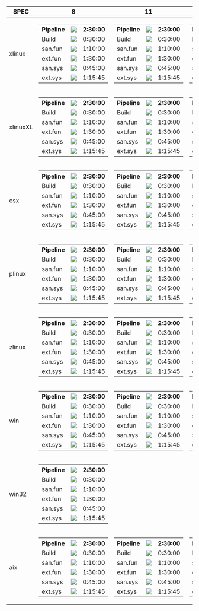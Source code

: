 | SPEC     | 8                                                                                                                                                                                                                                                                                                                                                                                                                                                                                                                                                                                                                                                                                                                                                                                                                                                                                                                                                                                                                                                                                                                                                                                                                                                                                                                                                                                                                                                                                                                                                                                                                                                                                                                                                                                                                                                                                                                                                                                                                                                                                                                                                                                                                                                                                                                                                                                                                                                                                                                                                                                                                                                                                                                                                     | 11 | 12 |
|----------|-------------------------------------------------------------------------------------------------------------------------------------------------------------------------------------------------------------------------------------------------------------------------------------------------------------------------------------------------------------------------------------------------------------------------------------------------------------------------------------------------------------------------------------------------------------------------------------------------------------------------------------------------------------------------------------------------------------------------------------------------------------------------------------------------------------------------------------------------------------------------------------------------------------------------------------------------------------------------------------------------------------------------------------------------------------------------------------------------------------------------------------------------------------------------------------------------------------------------------------------------------------------------------------------------------------------------------------------------------------------------------------------------------------------------------------------------------------------------------------------------------------------------------------------------------------------------------------------------------------------------------------------------------------------------------------------------------------------------------------------------------------------------------------------------------------------------------------------------------------------------------------------------------------------------------------------------------------------------------------------------------------------------------------------------------------------------------------------------------------------------------------------------------------------------------------------------------------------------------------------------------------------------------------------------------------------------------------------------------------------------------------------------------------------------------------------------------------------------------------------------------------------------------------------------------------------------------------------------------------------------------------------------------------------------------------------------------------------------------------------------------|----|----|
| xlinux   | <table class="tg">   <tr>     <th class="tg-xldj">Pipeline</th>     <th class="tg-0pky"><a href='https://ci.eclipse.org/openj9/job/vs_Pipeline-Build-Test-JDK11-linux_390-64_cmprssptrs/13/'><img src='https://ci.eclipse.org/openj9/buildStatus/icon?job=vs_Pipeline-Build-Test-JDK11-linux_390-64_cmprssptrs&build=13'></a></th>     <th class="tg-0pky">2:30:00</th>   </tr>   <tr>     <td class="tg-0pky">Build</td>     <td class="tg-0pky"><a href='https://ci.eclipse.org/openj9/job/vs_Pipeline-Build-Test-JDK11-linux_390-64_cmprssptrs/13/'><img src='https://ci.eclipse.org/openj9/buildStatus/icon?job=vs_Pipeline-Build-Test-JDK11-linux_390-64_cmprssptrs&build=13'></a></td>     <td class="tg-0pky">0:30:00</td>   </tr>   <tr>     <td class="tg-xldj">san.fun</td>     <td class="tg-0pky"><a href='https://ci.eclipse.org/openj9/job/vs_Pipeline-Build-Test-JDK11-linux_390-64_cmprssptrs/13/'><img src='https://ci.eclipse.org/openj9/buildStatus/icon?job=vs_Pipeline-Build-Test-JDK11-linux_390-64_cmprssptrs&build=13'></a></td>     <td class="tg-0pky">1:10:00</td>   </tr>   <tr>     <td class="tg-xldj">ext.fun</td>     <td class="tg-0pky"><a href='https://ci.eclipse.org/openj9/job/vs_Pipeline-Build-Test-JDK11-linux_390-64_cmprssptrs/13/'><img src='https://ci.eclipse.org/openj9/buildStatus/icon?job=vs_Pipeline-Build-Test-JDK11-linux_390-64_cmprssptrs&build=13'></a></td>     <td class="tg-0pky">1:30:00</td>   </tr>   <tr>     <td class="tg-0pky">san.sys</td>     <td class="tg-0pky"><a href='https://ci.eclipse.org/openj9/job/vs_Pipeline-Build-Test-JDK11-linux_390-64_cmprssptrs/13/'><img src='https://ci.eclipse.org/openj9/buildStatus/icon?job=vs_Pipeline-Build-Test-JDK11-linux_390-64_cmprssptrs&build=13'></a></td>     <td class="tg-0pky">0:45:00</td>   </tr>   <tr>     <td class="tg-0pky">ext.sys</td>     <td class="tg-0pky"><a href='https://ci.eclipse.org/openj9/job/vs_Pipeline-Build-Test-JDK11-linux_390-64_cmprssptrs/13/'><img src='https://ci.eclipse.org/openj9/buildStatus/icon?job=vs_Pipeline-Build-Test-JDK11-linux_390-64_cmprssptrs&build=13'></a></td>     <td class="tg-0pky">1:15:45</td>   </tr> </table> | <table class="tg">   <tr>     <th class="tg-xldj">Pipeline</th>     <th class="tg-0pky"><a href='https://ci.eclipse.org/openj9/job/vs_Pipeline-Build-Test-JDK11-linux_390-64_cmprssptrs/13/'><img src='https://ci.eclipse.org/openj9/buildStatus/icon?job=vs_Pipeline-Build-Test-JDK11-linux_390-64_cmprssptrs&build=13'></a></th>     <th class="tg-0pky">2:30:00</th>   </tr>   <tr>     <td class="tg-0pky">Build</td>     <td class="tg-0pky"><a href='https://ci.eclipse.org/openj9/job/vs_Pipeline-Build-Test-JDK11-linux_390-64_cmprssptrs/13/'><img src='https://ci.eclipse.org/openj9/buildStatus/icon?job=vs_Pipeline-Build-Test-JDK11-linux_390-64_cmprssptrs&build=13'></a></td>     <td class="tg-0pky">0:30:00</td>   </tr>   <tr>     <td class="tg-xldj">san.fun</td>     <td class="tg-0pky"><a href='https://ci.eclipse.org/openj9/job/vs_Pipeline-Build-Test-JDK11-linux_390-64_cmprssptrs/13/'><img src='https://ci.eclipse.org/openj9/buildStatus/icon?job=vs_Pipeline-Build-Test-JDK11-linux_390-64_cmprssptrs&build=13'></a></td>     <td class="tg-0pky">1:10:00</td>   </tr>   <tr>     <td class="tg-xldj">ext.fun</td>     <td class="tg-0pky"><a href='https://ci.eclipse.org/openj9/job/vs_Pipeline-Build-Test-JDK11-linux_390-64_cmprssptrs/13/'><img src='https://ci.eclipse.org/openj9/buildStatus/icon?job=vs_Pipeline-Build-Test-JDK11-linux_390-64_cmprssptrs&build=13'></a></td>     <td class="tg-0pky">1:30:00</td>   </tr>   <tr>     <td class="tg-0pky">san.sys</td>     <td class="tg-0pky"><a href='https://ci.eclipse.org/openj9/job/vs_Pipeline-Build-Test-JDK11-linux_390-64_cmprssptrs/13/'><img src='https://ci.eclipse.org/openj9/buildStatus/icon?job=vs_Pipeline-Build-Test-JDK11-linux_390-64_cmprssptrs&build=13'></a></td>     <td class="tg-0pky">0:45:00</td>   </tr>   <tr>     <td class="tg-0pky">ext.sys</td>     <td class="tg-0pky"><a href='https://ci.eclipse.org/openj9/job/vs_Pipeline-Build-Test-JDK11-linux_390-64_cmprssptrs/13/'><img src='https://ci.eclipse.org/openj9/buildStatus/icon?job=vs_Pipeline-Build-Test-JDK11-linux_390-64_cmprssptrs&build=13'></a></td>     <td class="tg-0pky">1:15:45</td>   </tr> </table> | <table class="tg">   <tr>     <th class="tg-xldj">Pipeline</th>     <th class="tg-0pky"><a href='https://ci.eclipse.org/openj9/job/vs_Pipeline-Build-Test-JDK11-linux_390-64_cmprssptrs/13/'><img src='https://ci.eclipse.org/openj9/buildStatus/icon?job=vs_Pipeline-Build-Test-JDK11-linux_390-64_cmprssptrs&build=13'></a></th>     <th class="tg-0pky">2:30:00</th>   </tr>   <tr>     <td class="tg-0pky">Build</td>     <td class="tg-0pky"><a href='https://ci.eclipse.org/openj9/job/vs_Pipeline-Build-Test-JDK11-linux_390-64_cmprssptrs/13/'><img src='https://ci.eclipse.org/openj9/buildStatus/icon?job=vs_Pipeline-Build-Test-JDK11-linux_390-64_cmprssptrs&build=13'></a></td>     <td class="tg-0pky">0:30:00</td>   </tr>   <tr>     <td class="tg-xldj">san.fun</td>     <td class="tg-0pky"><a href='https://ci.eclipse.org/openj9/job/vs_Pipeline-Build-Test-JDK11-linux_390-64_cmprssptrs/13/'><img src='https://ci.eclipse.org/openj9/buildStatus/icon?job=vs_Pipeline-Build-Test-JDK11-linux_390-64_cmprssptrs&build=13'></a></td>     <td class="tg-0pky">1:10:00</td>   </tr>   <tr>     <td class="tg-xldj">ext.fun</td>     <td class="tg-0pky"><a href='https://ci.eclipse.org/openj9/job/vs_Pipeline-Build-Test-JDK11-linux_390-64_cmprssptrs/13/'><img src='https://ci.eclipse.org/openj9/buildStatus/icon?job=vs_Pipeline-Build-Test-JDK11-linux_390-64_cmprssptrs&build=13'></a></td>     <td class="tg-0pky">1:30:00</td>   </tr>   <tr>     <td class="tg-0pky">san.sys</td>     <td class="tg-0pky"><a href='https://ci.eclipse.org/openj9/job/vs_Pipeline-Build-Test-JDK11-linux_390-64_cmprssptrs/13/'><img src='https://ci.eclipse.org/openj9/buildStatus/icon?job=vs_Pipeline-Build-Test-JDK11-linux_390-64_cmprssptrs&build=13'></a></td>     <td class="tg-0pky">0:45:00</td>   </tr>   <tr>     <td class="tg-0pky">ext.sys</td>     <td class="tg-0pky"><a href='https://ci.eclipse.org/openj9/job/vs_Pipeline-Build-Test-JDK11-linux_390-64_cmprssptrs/13/'><img src='https://ci.eclipse.org/openj9/buildStatus/icon?job=vs_Pipeline-Build-Test-JDK11-linux_390-64_cmprssptrs&build=13'></a></td>     <td class="tg-0pky">1:15:45</td>   </tr> </table> |
| xlinuxXL | <table class="tg">   <tr>     <th class="tg-xldj">Pipeline</th>     <th class="tg-0pky"><a href='https://ci.eclipse.org/openj9/job/vs_Pipeline-Build-Test-JDK11-linux_390-64_cmprssptrs/13/'><img src='https://ci.eclipse.org/openj9/buildStatus/icon?job=vs_Pipeline-Build-Test-JDK11-linux_390-64_cmprssptrs&build=13'></a></th>     <th class="tg-0pky">2:30:00</th>   </tr>   <tr>     <td class="tg-0pky">Build</td>     <td class="tg-0pky"><a href='https://ci.eclipse.org/openj9/job/vs_Pipeline-Build-Test-JDK11-linux_390-64_cmprssptrs/13/'><img src='https://ci.eclipse.org/openj9/buildStatus/icon?job=vs_Pipeline-Build-Test-JDK11-linux_390-64_cmprssptrs&build=13'></a></td>     <td class="tg-0pky">0:30:00</td>   </tr>   <tr>     <td class="tg-xldj">san.fun</td>     <td class="tg-0pky"><a href='https://ci.eclipse.org/openj9/job/vs_Pipeline-Build-Test-JDK11-linux_390-64_cmprssptrs/13/'><img src='https://ci.eclipse.org/openj9/buildStatus/icon?job=vs_Pipeline-Build-Test-JDK11-linux_390-64_cmprssptrs&build=13'></a></td>     <td class="tg-0pky">1:10:00</td>   </tr>   <tr>     <td class="tg-xldj">ext.fun</td>     <td class="tg-0pky"><a href='https://ci.eclipse.org/openj9/job/vs_Pipeline-Build-Test-JDK11-linux_390-64_cmprssptrs/13/'><img src='https://ci.eclipse.org/openj9/buildStatus/icon?job=vs_Pipeline-Build-Test-JDK11-linux_390-64_cmprssptrs&build=13'></a></td>     <td class="tg-0pky">1:30:00</td>   </tr>   <tr>     <td class="tg-0pky">san.sys</td>     <td class="tg-0pky"><a href='https://ci.eclipse.org/openj9/job/vs_Pipeline-Build-Test-JDK11-linux_390-64_cmprssptrs/13/'><img src='https://ci.eclipse.org/openj9/buildStatus/icon?job=vs_Pipeline-Build-Test-JDK11-linux_390-64_cmprssptrs&build=13'></a></td>     <td class="tg-0pky">0:45:00</td>   </tr>   <tr>     <td class="tg-0pky">ext.sys</td>     <td class="tg-0pky"><a href='https://ci.eclipse.org/openj9/job/vs_Pipeline-Build-Test-JDK11-linux_390-64_cmprssptrs/13/'><img src='https://ci.eclipse.org/openj9/buildStatus/icon?job=vs_Pipeline-Build-Test-JDK11-linux_390-64_cmprssptrs&build=13'></a></td>     <td class="tg-0pky">1:15:45</td>   </tr> </table> | <table class="tg">   <tr>     <th class="tg-xldj">Pipeline</th>     <th class="tg-0pky"><a href='https://ci.eclipse.org/openj9/job/vs_Pipeline-Build-Test-JDK11-linux_390-64_cmprssptrs/13/'><img src='https://ci.eclipse.org/openj9/buildStatus/icon?job=vs_Pipeline-Build-Test-JDK11-linux_390-64_cmprssptrs&build=13'></a></th>     <th class="tg-0pky">2:30:00</th>   </tr>   <tr>     <td class="tg-0pky">Build</td>     <td class="tg-0pky"><a href='https://ci.eclipse.org/openj9/job/vs_Pipeline-Build-Test-JDK11-linux_390-64_cmprssptrs/13/'><img src='https://ci.eclipse.org/openj9/buildStatus/icon?job=vs_Pipeline-Build-Test-JDK11-linux_390-64_cmprssptrs&build=13'></a></td>     <td class="tg-0pky">0:30:00</td>   </tr>   <tr>     <td class="tg-xldj">san.fun</td>     <td class="tg-0pky"><a href='https://ci.eclipse.org/openj9/job/vs_Pipeline-Build-Test-JDK11-linux_390-64_cmprssptrs/13/'><img src='https://ci.eclipse.org/openj9/buildStatus/icon?job=vs_Pipeline-Build-Test-JDK11-linux_390-64_cmprssptrs&build=13'></a></td>     <td class="tg-0pky">1:10:00</td>   </tr>   <tr>     <td class="tg-xldj">ext.fun</td>     <td class="tg-0pky"><a href='https://ci.eclipse.org/openj9/job/vs_Pipeline-Build-Test-JDK11-linux_390-64_cmprssptrs/13/'><img src='https://ci.eclipse.org/openj9/buildStatus/icon?job=vs_Pipeline-Build-Test-JDK11-linux_390-64_cmprssptrs&build=13'></a></td>     <td class="tg-0pky">1:30:00</td>   </tr>   <tr>     <td class="tg-0pky">san.sys</td>     <td class="tg-0pky"><a href='https://ci.eclipse.org/openj9/job/vs_Pipeline-Build-Test-JDK11-linux_390-64_cmprssptrs/13/'><img src='https://ci.eclipse.org/openj9/buildStatus/icon?job=vs_Pipeline-Build-Test-JDK11-linux_390-64_cmprssptrs&build=13'></a></td>     <td class="tg-0pky">0:45:00</td>   </tr>   <tr>     <td class="tg-0pky">ext.sys</td>     <td class="tg-0pky"><a href='https://ci.eclipse.org/openj9/job/vs_Pipeline-Build-Test-JDK11-linux_390-64_cmprssptrs/13/'><img src='https://ci.eclipse.org/openj9/buildStatus/icon?job=vs_Pipeline-Build-Test-JDK11-linux_390-64_cmprssptrs&build=13'></a></td>     <td class="tg-0pky">1:15:45</td>   </tr> </table> | <table class="tg">   <tr>     <th class="tg-xldj">Pipeline</th>     <th class="tg-0pky"><a href='https://ci.eclipse.org/openj9/job/vs_Pipeline-Build-Test-JDK11-linux_390-64_cmprssptrs/13/'><img src='https://ci.eclipse.org/openj9/buildStatus/icon?job=vs_Pipeline-Build-Test-JDK11-linux_390-64_cmprssptrs&build=13'></a></th>     <th class="tg-0pky">2:30:00</th>   </tr>   <tr>     <td class="tg-0pky">Build</td>     <td class="tg-0pky"><a href='https://ci.eclipse.org/openj9/job/vs_Pipeline-Build-Test-JDK11-linux_390-64_cmprssptrs/13/'><img src='https://ci.eclipse.org/openj9/buildStatus/icon?job=vs_Pipeline-Build-Test-JDK11-linux_390-64_cmprssptrs&build=13'></a></td>     <td class="tg-0pky">0:30:00</td>   </tr>   <tr>     <td class="tg-xldj">san.fun</td>     <td class="tg-0pky"><a href='https://ci.eclipse.org/openj9/job/vs_Pipeline-Build-Test-JDK11-linux_390-64_cmprssptrs/13/'><img src='https://ci.eclipse.org/openj9/buildStatus/icon?job=vs_Pipeline-Build-Test-JDK11-linux_390-64_cmprssptrs&build=13'></a></td>     <td class="tg-0pky">1:10:00</td>   </tr>   <tr>     <td class="tg-xldj">ext.fun</td>     <td class="tg-0pky"><a href='https://ci.eclipse.org/openj9/job/vs_Pipeline-Build-Test-JDK11-linux_390-64_cmprssptrs/13/'><img src='https://ci.eclipse.org/openj9/buildStatus/icon?job=vs_Pipeline-Build-Test-JDK11-linux_390-64_cmprssptrs&build=13'></a></td>     <td class="tg-0pky">1:30:00</td>   </tr>   <tr>     <td class="tg-0pky">san.sys</td>     <td class="tg-0pky"><a href='https://ci.eclipse.org/openj9/job/vs_Pipeline-Build-Test-JDK11-linux_390-64_cmprssptrs/13/'><img src='https://ci.eclipse.org/openj9/buildStatus/icon?job=vs_Pipeline-Build-Test-JDK11-linux_390-64_cmprssptrs&build=13'></a></td>     <td class="tg-0pky">0:45:00</td>   </tr>   <tr>     <td class="tg-0pky">ext.sys</td>     <td class="tg-0pky"><a href='https://ci.eclipse.org/openj9/job/vs_Pipeline-Build-Test-JDK11-linux_390-64_cmprssptrs/13/'><img src='https://ci.eclipse.org/openj9/buildStatus/icon?job=vs_Pipeline-Build-Test-JDK11-linux_390-64_cmprssptrs&build=13'></a></td>     <td class="tg-0pky">1:15:45</td>   </tr> </table> |
| osx      | <table class="tg">   <tr>     <th class="tg-xldj">Pipeline</th>     <th class="tg-0pky"><a href='https://ci.eclipse.org/openj9/job/vs_Pipeline-Build-Test-JDK11-linux_390-64_cmprssptrs/13/'><img src='https://ci.eclipse.org/openj9/buildStatus/icon?job=vs_Pipeline-Build-Test-JDK11-linux_390-64_cmprssptrs&build=13'></a></th>     <th class="tg-0pky">2:30:00</th>   </tr>   <tr>     <td class="tg-0pky">Build</td>     <td class="tg-0pky"><a href='https://ci.eclipse.org/openj9/job/vs_Pipeline-Build-Test-JDK11-linux_390-64_cmprssptrs/13/'><img src='https://ci.eclipse.org/openj9/buildStatus/icon?job=vs_Pipeline-Build-Test-JDK11-linux_390-64_cmprssptrs&build=13'></a></td>     <td class="tg-0pky">0:30:00</td>   </tr>   <tr>     <td class="tg-xldj">san.fun</td>     <td class="tg-0pky"><a href='https://ci.eclipse.org/openj9/job/vs_Pipeline-Build-Test-JDK11-linux_390-64_cmprssptrs/13/'><img src='https://ci.eclipse.org/openj9/buildStatus/icon?job=vs_Pipeline-Build-Test-JDK11-linux_390-64_cmprssptrs&build=13'></a></td>     <td class="tg-0pky">1:10:00</td>   </tr>   <tr>     <td class="tg-xldj">ext.fun</td>     <td class="tg-0pky"><a href='https://ci.eclipse.org/openj9/job/vs_Pipeline-Build-Test-JDK11-linux_390-64_cmprssptrs/13/'><img src='https://ci.eclipse.org/openj9/buildStatus/icon?job=vs_Pipeline-Build-Test-JDK11-linux_390-64_cmprssptrs&build=13'></a></td>     <td class="tg-0pky">1:30:00</td>   </tr>   <tr>     <td class="tg-0pky">san.sys</td>     <td class="tg-0pky"><a href='https://ci.eclipse.org/openj9/job/vs_Pipeline-Build-Test-JDK11-linux_390-64_cmprssptrs/13/'><img src='https://ci.eclipse.org/openj9/buildStatus/icon?job=vs_Pipeline-Build-Test-JDK11-linux_390-64_cmprssptrs&build=13'></a></td>     <td class="tg-0pky">0:45:00</td>   </tr>   <tr>     <td class="tg-0pky">ext.sys</td>     <td class="tg-0pky"><a href='https://ci.eclipse.org/openj9/job/vs_Pipeline-Build-Test-JDK11-linux_390-64_cmprssptrs/13/'><img src='https://ci.eclipse.org/openj9/buildStatus/icon?job=vs_Pipeline-Build-Test-JDK11-linux_390-64_cmprssptrs&build=13'></a></td>     <td class="tg-0pky">1:15:45</td>   </tr> </table> | <table class="tg">   <tr>     <th class="tg-xldj">Pipeline</th>     <th class="tg-0pky"><a href='https://ci.eclipse.org/openj9/job/vs_Pipeline-Build-Test-JDK11-linux_390-64_cmprssptrs/13/'><img src='https://ci.eclipse.org/openj9/buildStatus/icon?job=vs_Pipeline-Build-Test-JDK11-linux_390-64_cmprssptrs&build=13'></a></th>     <th class="tg-0pky">2:30:00</th>   </tr>   <tr>     <td class="tg-0pky">Build</td>     <td class="tg-0pky"><a href='https://ci.eclipse.org/openj9/job/vs_Pipeline-Build-Test-JDK11-linux_390-64_cmprssptrs/13/'><img src='https://ci.eclipse.org/openj9/buildStatus/icon?job=vs_Pipeline-Build-Test-JDK11-linux_390-64_cmprssptrs&build=13'></a></td>     <td class="tg-0pky">0:30:00</td>   </tr>   <tr>     <td class="tg-xldj">san.fun</td>     <td class="tg-0pky"><a href='https://ci.eclipse.org/openj9/job/vs_Pipeline-Build-Test-JDK11-linux_390-64_cmprssptrs/13/'><img src='https://ci.eclipse.org/openj9/buildStatus/icon?job=vs_Pipeline-Build-Test-JDK11-linux_390-64_cmprssptrs&build=13'></a></td>     <td class="tg-0pky">1:10:00</td>   </tr>   <tr>     <td class="tg-xldj">ext.fun</td>     <td class="tg-0pky"><a href='https://ci.eclipse.org/openj9/job/vs_Pipeline-Build-Test-JDK11-linux_390-64_cmprssptrs/13/'><img src='https://ci.eclipse.org/openj9/buildStatus/icon?job=vs_Pipeline-Build-Test-JDK11-linux_390-64_cmprssptrs&build=13'></a></td>     <td class="tg-0pky">1:30:00</td>   </tr>   <tr>     <td class="tg-0pky">san.sys</td>     <td class="tg-0pky"><a href='https://ci.eclipse.org/openj9/job/vs_Pipeline-Build-Test-JDK11-linux_390-64_cmprssptrs/13/'><img src='https://ci.eclipse.org/openj9/buildStatus/icon?job=vs_Pipeline-Build-Test-JDK11-linux_390-64_cmprssptrs&build=13'></a></td>     <td class="tg-0pky">0:45:00</td>   </tr>   <tr>     <td class="tg-0pky">ext.sys</td>     <td class="tg-0pky"><a href='https://ci.eclipse.org/openj9/job/vs_Pipeline-Build-Test-JDK11-linux_390-64_cmprssptrs/13/'><img src='https://ci.eclipse.org/openj9/buildStatus/icon?job=vs_Pipeline-Build-Test-JDK11-linux_390-64_cmprssptrs&build=13'></a></td>     <td class="tg-0pky">1:15:45</td>   </tr> </table> | <table class="tg">   <tr>     <th class="tg-xldj">Pipeline</th>     <th class="tg-0pky"><a href='https://ci.eclipse.org/openj9/job/vs_Pipeline-Build-Test-JDK11-linux_390-64_cmprssptrs/13/'><img src='https://ci.eclipse.org/openj9/buildStatus/icon?job=vs_Pipeline-Build-Test-JDK11-linux_390-64_cmprssptrs&build=13'></a></th>     <th class="tg-0pky">2:30:00</th>   </tr>   <tr>     <td class="tg-0pky">Build</td>     <td class="tg-0pky"><a href='https://ci.eclipse.org/openj9/job/vs_Pipeline-Build-Test-JDK11-linux_390-64_cmprssptrs/13/'><img src='https://ci.eclipse.org/openj9/buildStatus/icon?job=vs_Pipeline-Build-Test-JDK11-linux_390-64_cmprssptrs&build=13'></a></td>     <td class="tg-0pky">0:30:00</td>   </tr>   <tr>     <td class="tg-xldj">san.fun</td>     <td class="tg-0pky"><a href='https://ci.eclipse.org/openj9/job/vs_Pipeline-Build-Test-JDK11-linux_390-64_cmprssptrs/13/'><img src='https://ci.eclipse.org/openj9/buildStatus/icon?job=vs_Pipeline-Build-Test-JDK11-linux_390-64_cmprssptrs&build=13'></a></td>     <td class="tg-0pky">1:10:00</td>   </tr>   <tr>     <td class="tg-xldj">ext.fun</td>     <td class="tg-0pky"><a href='https://ci.eclipse.org/openj9/job/vs_Pipeline-Build-Test-JDK11-linux_390-64_cmprssptrs/13/'><img src='https://ci.eclipse.org/openj9/buildStatus/icon?job=vs_Pipeline-Build-Test-JDK11-linux_390-64_cmprssptrs&build=13'></a></td>     <td class="tg-0pky">1:30:00</td>   </tr>   <tr>     <td class="tg-0pky">san.sys</td>     <td class="tg-0pky"><a href='https://ci.eclipse.org/openj9/job/vs_Pipeline-Build-Test-JDK11-linux_390-64_cmprssptrs/13/'><img src='https://ci.eclipse.org/openj9/buildStatus/icon?job=vs_Pipeline-Build-Test-JDK11-linux_390-64_cmprssptrs&build=13'></a></td>     <td class="tg-0pky">0:45:00</td>   </tr>   <tr>     <td class="tg-0pky">ext.sys</td>     <td class="tg-0pky"><a href='https://ci.eclipse.org/openj9/job/vs_Pipeline-Build-Test-JDK11-linux_390-64_cmprssptrs/13/'><img src='https://ci.eclipse.org/openj9/buildStatus/icon?job=vs_Pipeline-Build-Test-JDK11-linux_390-64_cmprssptrs&build=13'></a></td>     <td class="tg-0pky">1:15:45</td>   </tr> </table> |
| plinux   | <table class="tg">   <tr>     <th class="tg-xldj">Pipeline</th>     <th class="tg-0pky"><a href='https://ci.eclipse.org/openj9/job/vs_Pipeline-Build-Test-JDK11-linux_390-64_cmprssptrs/13/'><img src='https://ci.eclipse.org/openj9/buildStatus/icon?job=vs_Pipeline-Build-Test-JDK11-linux_390-64_cmprssptrs&build=13'></a></th>     <th class="tg-0pky">2:30:00</th>   </tr>   <tr>     <td class="tg-0pky">Build</td>     <td class="tg-0pky"><a href='https://ci.eclipse.org/openj9/job/vs_Pipeline-Build-Test-JDK11-linux_390-64_cmprssptrs/13/'><img src='https://ci.eclipse.org/openj9/buildStatus/icon?job=vs_Pipeline-Build-Test-JDK11-linux_390-64_cmprssptrs&build=13'></a></td>     <td class="tg-0pky">0:30:00</td>   </tr>   <tr>     <td class="tg-xldj">san.fun</td>     <td class="tg-0pky"><a href='https://ci.eclipse.org/openj9/job/vs_Pipeline-Build-Test-JDK11-linux_390-64_cmprssptrs/13/'><img src='https://ci.eclipse.org/openj9/buildStatus/icon?job=vs_Pipeline-Build-Test-JDK11-linux_390-64_cmprssptrs&build=13'></a></td>     <td class="tg-0pky">1:10:00</td>   </tr>   <tr>     <td class="tg-xldj">ext.fun</td>     <td class="tg-0pky"><a href='https://ci.eclipse.org/openj9/job/vs_Pipeline-Build-Test-JDK11-linux_390-64_cmprssptrs/13/'><img src='https://ci.eclipse.org/openj9/buildStatus/icon?job=vs_Pipeline-Build-Test-JDK11-linux_390-64_cmprssptrs&build=13'></a></td>     <td class="tg-0pky">1:30:00</td>   </tr>   <tr>     <td class="tg-0pky">san.sys</td>     <td class="tg-0pky"><a href='https://ci.eclipse.org/openj9/job/vs_Pipeline-Build-Test-JDK11-linux_390-64_cmprssptrs/13/'><img src='https://ci.eclipse.org/openj9/buildStatus/icon?job=vs_Pipeline-Build-Test-JDK11-linux_390-64_cmprssptrs&build=13'></a></td>     <td class="tg-0pky">0:45:00</td>   </tr>   <tr>     <td class="tg-0pky">ext.sys</td>     <td class="tg-0pky"><a href='https://ci.eclipse.org/openj9/job/vs_Pipeline-Build-Test-JDK11-linux_390-64_cmprssptrs/13/'><img src='https://ci.eclipse.org/openj9/buildStatus/icon?job=vs_Pipeline-Build-Test-JDK11-linux_390-64_cmprssptrs&build=13'></a></td>     <td class="tg-0pky">1:15:45</td>   </tr> </table> | <table class="tg">   <tr>     <th class="tg-xldj">Pipeline</th>     <th class="tg-0pky"><a href='https://ci.eclipse.org/openj9/job/vs_Pipeline-Build-Test-JDK11-linux_390-64_cmprssptrs/13/'><img src='https://ci.eclipse.org/openj9/buildStatus/icon?job=vs_Pipeline-Build-Test-JDK11-linux_390-64_cmprssptrs&build=13'></a></th>     <th class="tg-0pky">2:30:00</th>   </tr>   <tr>     <td class="tg-0pky">Build</td>     <td class="tg-0pky"><a href='https://ci.eclipse.org/openj9/job/vs_Pipeline-Build-Test-JDK11-linux_390-64_cmprssptrs/13/'><img src='https://ci.eclipse.org/openj9/buildStatus/icon?job=vs_Pipeline-Build-Test-JDK11-linux_390-64_cmprssptrs&build=13'></a></td>     <td class="tg-0pky">0:30:00</td>   </tr>   <tr>     <td class="tg-xldj">san.fun</td>     <td class="tg-0pky"><a href='https://ci.eclipse.org/openj9/job/vs_Pipeline-Build-Test-JDK11-linux_390-64_cmprssptrs/13/'><img src='https://ci.eclipse.org/openj9/buildStatus/icon?job=vs_Pipeline-Build-Test-JDK11-linux_390-64_cmprssptrs&build=13'></a></td>     <td class="tg-0pky">1:10:00</td>   </tr>   <tr>     <td class="tg-xldj">ext.fun</td>     <td class="tg-0pky"><a href='https://ci.eclipse.org/openj9/job/vs_Pipeline-Build-Test-JDK11-linux_390-64_cmprssptrs/13/'><img src='https://ci.eclipse.org/openj9/buildStatus/icon?job=vs_Pipeline-Build-Test-JDK11-linux_390-64_cmprssptrs&build=13'></a></td>     <td class="tg-0pky">1:30:00</td>   </tr>   <tr>     <td class="tg-0pky">san.sys</td>     <td class="tg-0pky"><a href='https://ci.eclipse.org/openj9/job/vs_Pipeline-Build-Test-JDK11-linux_390-64_cmprssptrs/13/'><img src='https://ci.eclipse.org/openj9/buildStatus/icon?job=vs_Pipeline-Build-Test-JDK11-linux_390-64_cmprssptrs&build=13'></a></td>     <td class="tg-0pky">0:45:00</td>   </tr>   <tr>     <td class="tg-0pky">ext.sys</td>     <td class="tg-0pky"><a href='https://ci.eclipse.org/openj9/job/vs_Pipeline-Build-Test-JDK11-linux_390-64_cmprssptrs/13/'><img src='https://ci.eclipse.org/openj9/buildStatus/icon?job=vs_Pipeline-Build-Test-JDK11-linux_390-64_cmprssptrs&build=13'></a></td>     <td class="tg-0pky">1:15:45</td>   </tr> </table> | <table class="tg">   <tr>     <th class="tg-xldj">Pipeline</th>     <th class="tg-0pky"><a href='https://ci.eclipse.org/openj9/job/vs_Pipeline-Build-Test-JDK11-linux_390-64_cmprssptrs/13/'><img src='https://ci.eclipse.org/openj9/buildStatus/icon?job=vs_Pipeline-Build-Test-JDK11-linux_390-64_cmprssptrs&build=13'></a></th>     <th class="tg-0pky">2:30:00</th>   </tr>   <tr>     <td class="tg-0pky">Build</td>     <td class="tg-0pky"><a href='https://ci.eclipse.org/openj9/job/vs_Pipeline-Build-Test-JDK11-linux_390-64_cmprssptrs/13/'><img src='https://ci.eclipse.org/openj9/buildStatus/icon?job=vs_Pipeline-Build-Test-JDK11-linux_390-64_cmprssptrs&build=13'></a></td>     <td class="tg-0pky">0:30:00</td>   </tr>   <tr>     <td class="tg-xldj">san.fun</td>     <td class="tg-0pky"><a href='https://ci.eclipse.org/openj9/job/vs_Pipeline-Build-Test-JDK11-linux_390-64_cmprssptrs/13/'><img src='https://ci.eclipse.org/openj9/buildStatus/icon?job=vs_Pipeline-Build-Test-JDK11-linux_390-64_cmprssptrs&build=13'></a></td>     <td class="tg-0pky">1:10:00</td>   </tr>   <tr>     <td class="tg-xldj">ext.fun</td>     <td class="tg-0pky"><a href='https://ci.eclipse.org/openj9/job/vs_Pipeline-Build-Test-JDK11-linux_390-64_cmprssptrs/13/'><img src='https://ci.eclipse.org/openj9/buildStatus/icon?job=vs_Pipeline-Build-Test-JDK11-linux_390-64_cmprssptrs&build=13'></a></td>     <td class="tg-0pky">1:30:00</td>   </tr>   <tr>     <td class="tg-0pky">san.sys</td>     <td class="tg-0pky"><a href='https://ci.eclipse.org/openj9/job/vs_Pipeline-Build-Test-JDK11-linux_390-64_cmprssptrs/13/'><img src='https://ci.eclipse.org/openj9/buildStatus/icon?job=vs_Pipeline-Build-Test-JDK11-linux_390-64_cmprssptrs&build=13'></a></td>     <td class="tg-0pky">0:45:00</td>   </tr>   <tr>     <td class="tg-0pky">ext.sys</td>     <td class="tg-0pky"><a href='https://ci.eclipse.org/openj9/job/vs_Pipeline-Build-Test-JDK11-linux_390-64_cmprssptrs/13/'><img src='https://ci.eclipse.org/openj9/buildStatus/icon?job=vs_Pipeline-Build-Test-JDK11-linux_390-64_cmprssptrs&build=13'></a></td>     <td class="tg-0pky">1:15:45</td>   </tr> </table> |
| zlinux   | <table class="tg">   <tr>     <th class="tg-xldj">Pipeline</th>     <th class="tg-0pky"><a href='https://ci.eclipse.org/openj9/job/vs_Pipeline-Build-Test-JDK11-linux_390-64_cmprssptrs/13/'><img src='https://ci.eclipse.org/openj9/buildStatus/icon?job=vs_Pipeline-Build-Test-JDK11-linux_390-64_cmprssptrs&build=13'></a></th>     <th class="tg-0pky">2:30:00</th>   </tr>   <tr>     <td class="tg-0pky">Build</td>     <td class="tg-0pky"><a href='https://ci.eclipse.org/openj9/job/vs_Pipeline-Build-Test-JDK11-linux_390-64_cmprssptrs/13/'><img src='https://ci.eclipse.org/openj9/buildStatus/icon?job=vs_Pipeline-Build-Test-JDK11-linux_390-64_cmprssptrs&build=13'></a></td>     <td class="tg-0pky">0:30:00</td>   </tr>   <tr>     <td class="tg-xldj">san.fun</td>     <td class="tg-0pky"><a href='https://ci.eclipse.org/openj9/job/vs_Pipeline-Build-Test-JDK11-linux_390-64_cmprssptrs/13/'><img src='https://ci.eclipse.org/openj9/buildStatus/icon?job=vs_Pipeline-Build-Test-JDK11-linux_390-64_cmprssptrs&build=13'></a></td>     <td class="tg-0pky">1:10:00</td>   </tr>   <tr>     <td class="tg-xldj">ext.fun</td>     <td class="tg-0pky"><a href='https://ci.eclipse.org/openj9/job/vs_Pipeline-Build-Test-JDK11-linux_390-64_cmprssptrs/13/'><img src='https://ci.eclipse.org/openj9/buildStatus/icon?job=vs_Pipeline-Build-Test-JDK11-linux_390-64_cmprssptrs&build=13'></a></td>     <td class="tg-0pky">1:30:00</td>   </tr>   <tr>     <td class="tg-0pky">san.sys</td>     <td class="tg-0pky"><a href='https://ci.eclipse.org/openj9/job/vs_Pipeline-Build-Test-JDK11-linux_390-64_cmprssptrs/13/'><img src='https://ci.eclipse.org/openj9/buildStatus/icon?job=vs_Pipeline-Build-Test-JDK11-linux_390-64_cmprssptrs&build=13'></a></td>     <td class="tg-0pky">0:45:00</td>   </tr>   <tr>     <td class="tg-0pky">ext.sys</td>     <td class="tg-0pky"><a href='https://ci.eclipse.org/openj9/job/vs_Pipeline-Build-Test-JDK11-linux_390-64_cmprssptrs/13/'><img src='https://ci.eclipse.org/openj9/buildStatus/icon?job=vs_Pipeline-Build-Test-JDK11-linux_390-64_cmprssptrs&build=13'></a></td>     <td class="tg-0pky">1:15:45</td>   </tr> </table> | <table class="tg">   <tr>     <th class="tg-xldj">Pipeline</th>     <th class="tg-0pky"><a href='https://ci.eclipse.org/openj9/job/vs_Pipeline-Build-Test-JDK11-linux_390-64_cmprssptrs/13/'><img src='https://ci.eclipse.org/openj9/buildStatus/icon?job=vs_Pipeline-Build-Test-JDK11-linux_390-64_cmprssptrs&build=13'></a></th>     <th class="tg-0pky">2:30:00</th>   </tr>   <tr>     <td class="tg-0pky">Build</td>     <td class="tg-0pky"><a href='https://ci.eclipse.org/openj9/job/vs_Pipeline-Build-Test-JDK11-linux_390-64_cmprssptrs/13/'><img src='https://ci.eclipse.org/openj9/buildStatus/icon?job=vs_Pipeline-Build-Test-JDK11-linux_390-64_cmprssptrs&build=13'></a></td>     <td class="tg-0pky">0:30:00</td>   </tr>   <tr>     <td class="tg-xldj">san.fun</td>     <td class="tg-0pky"><a href='https://ci.eclipse.org/openj9/job/vs_Pipeline-Build-Test-JDK11-linux_390-64_cmprssptrs/13/'><img src='https://ci.eclipse.org/openj9/buildStatus/icon?job=vs_Pipeline-Build-Test-JDK11-linux_390-64_cmprssptrs&build=13'></a></td>     <td class="tg-0pky">1:10:00</td>   </tr>   <tr>     <td class="tg-xldj">ext.fun</td>     <td class="tg-0pky"><a href='https://ci.eclipse.org/openj9/job/vs_Pipeline-Build-Test-JDK11-linux_390-64_cmprssptrs/13/'><img src='https://ci.eclipse.org/openj9/buildStatus/icon?job=vs_Pipeline-Build-Test-JDK11-linux_390-64_cmprssptrs&build=13'></a></td>     <td class="tg-0pky">1:30:00</td>   </tr>   <tr>     <td class="tg-0pky">san.sys</td>     <td class="tg-0pky"><a href='https://ci.eclipse.org/openj9/job/vs_Pipeline-Build-Test-JDK11-linux_390-64_cmprssptrs/13/'><img src='https://ci.eclipse.org/openj9/buildStatus/icon?job=vs_Pipeline-Build-Test-JDK11-linux_390-64_cmprssptrs&build=13'></a></td>     <td class="tg-0pky">0:45:00</td>   </tr>   <tr>     <td class="tg-0pky">ext.sys</td>     <td class="tg-0pky"><a href='https://ci.eclipse.org/openj9/job/vs_Pipeline-Build-Test-JDK11-linux_390-64_cmprssptrs/13/'><img src='https://ci.eclipse.org/openj9/buildStatus/icon?job=vs_Pipeline-Build-Test-JDK11-linux_390-64_cmprssptrs&build=13'></a></td>     <td class="tg-0pky">1:15:45</td>   </tr> </table> | <table class="tg">   <tr>     <th class="tg-xldj">Pipeline</th>     <th class="tg-0pky"><a href='https://ci.eclipse.org/openj9/job/vs_Pipeline-Build-Test-JDK11-linux_390-64_cmprssptrs/13/'><img src='https://ci.eclipse.org/openj9/buildStatus/icon?job=vs_Pipeline-Build-Test-JDK11-linux_390-64_cmprssptrs&build=13'></a></th>     <th class="tg-0pky">2:30:00</th>   </tr>   <tr>     <td class="tg-0pky">Build</td>     <td class="tg-0pky"><a href='https://ci.eclipse.org/openj9/job/vs_Pipeline-Build-Test-JDK11-linux_390-64_cmprssptrs/13/'><img src='https://ci.eclipse.org/openj9/buildStatus/icon?job=vs_Pipeline-Build-Test-JDK11-linux_390-64_cmprssptrs&build=13'></a></td>     <td class="tg-0pky">0:30:00</td>   </tr>   <tr>     <td class="tg-xldj">san.fun</td>     <td class="tg-0pky"><a href='https://ci.eclipse.org/openj9/job/vs_Pipeline-Build-Test-JDK11-linux_390-64_cmprssptrs/13/'><img src='https://ci.eclipse.org/openj9/buildStatus/icon?job=vs_Pipeline-Build-Test-JDK11-linux_390-64_cmprssptrs&build=13'></a></td>     <td class="tg-0pky">1:10:00</td>   </tr>   <tr>     <td class="tg-xldj">ext.fun</td>     <td class="tg-0pky"><a href='https://ci.eclipse.org/openj9/job/vs_Pipeline-Build-Test-JDK11-linux_390-64_cmprssptrs/13/'><img src='https://ci.eclipse.org/openj9/buildStatus/icon?job=vs_Pipeline-Build-Test-JDK11-linux_390-64_cmprssptrs&build=13'></a></td>     <td class="tg-0pky">1:30:00</td>   </tr>   <tr>     <td class="tg-0pky">san.sys</td>     <td class="tg-0pky"><a href='https://ci.eclipse.org/openj9/job/vs_Pipeline-Build-Test-JDK11-linux_390-64_cmprssptrs/13/'><img src='https://ci.eclipse.org/openj9/buildStatus/icon?job=vs_Pipeline-Build-Test-JDK11-linux_390-64_cmprssptrs&build=13'></a></td>     <td class="tg-0pky">0:45:00</td>   </tr>   <tr>     <td class="tg-0pky">ext.sys</td>     <td class="tg-0pky"><a href='https://ci.eclipse.org/openj9/job/vs_Pipeline-Build-Test-JDK11-linux_390-64_cmprssptrs/13/'><img src='https://ci.eclipse.org/openj9/buildStatus/icon?job=vs_Pipeline-Build-Test-JDK11-linux_390-64_cmprssptrs&build=13'></a></td>     <td class="tg-0pky">1:15:45</td>   </tr> </table> |
| win      | <table class="tg">   <tr>     <th class="tg-xldj">Pipeline</th>     <th class="tg-0pky"><a href='https://ci.eclipse.org/openj9/job/vs_Pipeline-Build-Test-JDK11-linux_390-64_cmprssptrs/13/'><img src='https://ci.eclipse.org/openj9/buildStatus/icon?job=vs_Pipeline-Build-Test-JDK11-linux_390-64_cmprssptrs&build=13'></a></th>     <th class="tg-0pky">2:30:00</th>   </tr>   <tr>     <td class="tg-0pky">Build</td>     <td class="tg-0pky"><a href='https://ci.eclipse.org/openj9/job/vs_Pipeline-Build-Test-JDK11-linux_390-64_cmprssptrs/13/'><img src='https://ci.eclipse.org/openj9/buildStatus/icon?job=vs_Pipeline-Build-Test-JDK11-linux_390-64_cmprssptrs&build=13'></a></td>     <td class="tg-0pky">0:30:00</td>   </tr>   <tr>     <td class="tg-xldj">san.fun</td>     <td class="tg-0pky"><a href='https://ci.eclipse.org/openj9/job/vs_Pipeline-Build-Test-JDK11-linux_390-64_cmprssptrs/13/'><img src='https://ci.eclipse.org/openj9/buildStatus/icon?job=vs_Pipeline-Build-Test-JDK11-linux_390-64_cmprssptrs&build=13'></a></td>     <td class="tg-0pky">1:10:00</td>   </tr>   <tr>     <td class="tg-xldj">ext.fun</td>     <td class="tg-0pky"><a href='https://ci.eclipse.org/openj9/job/vs_Pipeline-Build-Test-JDK11-linux_390-64_cmprssptrs/13/'><img src='https://ci.eclipse.org/openj9/buildStatus/icon?job=vs_Pipeline-Build-Test-JDK11-linux_390-64_cmprssptrs&build=13'></a></td>     <td class="tg-0pky">1:30:00</td>   </tr>   <tr>     <td class="tg-0pky">san.sys</td>     <td class="tg-0pky"><a href='https://ci.eclipse.org/openj9/job/vs_Pipeline-Build-Test-JDK11-linux_390-64_cmprssptrs/13/'><img src='https://ci.eclipse.org/openj9/buildStatus/icon?job=vs_Pipeline-Build-Test-JDK11-linux_390-64_cmprssptrs&build=13'></a></td>     <td class="tg-0pky">0:45:00</td>   </tr>   <tr>     <td class="tg-0pky">ext.sys</td>     <td class="tg-0pky"><a href='https://ci.eclipse.org/openj9/job/vs_Pipeline-Build-Test-JDK11-linux_390-64_cmprssptrs/13/'><img src='https://ci.eclipse.org/openj9/buildStatus/icon?job=vs_Pipeline-Build-Test-JDK11-linux_390-64_cmprssptrs&build=13'></a></td>     <td class="tg-0pky">1:15:45</td>   </tr> </table> | <table class="tg">   <tr>     <th class="tg-xldj">Pipeline</th>     <th class="tg-0pky"><a href='https://ci.eclipse.org/openj9/job/vs_Pipeline-Build-Test-JDK11-linux_390-64_cmprssptrs/13/'><img src='https://ci.eclipse.org/openj9/buildStatus/icon?job=vs_Pipeline-Build-Test-JDK11-linux_390-64_cmprssptrs&build=13'></a></th>     <th class="tg-0pky">2:30:00</th>   </tr>   <tr>     <td class="tg-0pky">Build</td>     <td class="tg-0pky"><a href='https://ci.eclipse.org/openj9/job/vs_Pipeline-Build-Test-JDK11-linux_390-64_cmprssptrs/13/'><img src='https://ci.eclipse.org/openj9/buildStatus/icon?job=vs_Pipeline-Build-Test-JDK11-linux_390-64_cmprssptrs&build=13'></a></td>     <td class="tg-0pky">0:30:00</td>   </tr>   <tr>     <td class="tg-xldj">san.fun</td>     <td class="tg-0pky"><a href='https://ci.eclipse.org/openj9/job/vs_Pipeline-Build-Test-JDK11-linux_390-64_cmprssptrs/13/'><img src='https://ci.eclipse.org/openj9/buildStatus/icon?job=vs_Pipeline-Build-Test-JDK11-linux_390-64_cmprssptrs&build=13'></a></td>     <td class="tg-0pky">1:10:00</td>   </tr>   <tr>     <td class="tg-xldj">ext.fun</td>     <td class="tg-0pky"><a href='https://ci.eclipse.org/openj9/job/vs_Pipeline-Build-Test-JDK11-linux_390-64_cmprssptrs/13/'><img src='https://ci.eclipse.org/openj9/buildStatus/icon?job=vs_Pipeline-Build-Test-JDK11-linux_390-64_cmprssptrs&build=13'></a></td>     <td class="tg-0pky">1:30:00</td>   </tr>   <tr>     <td class="tg-0pky">san.sys</td>     <td class="tg-0pky"><a href='https://ci.eclipse.org/openj9/job/vs_Pipeline-Build-Test-JDK11-linux_390-64_cmprssptrs/13/'><img src='https://ci.eclipse.org/openj9/buildStatus/icon?job=vs_Pipeline-Build-Test-JDK11-linux_390-64_cmprssptrs&build=13'></a></td>     <td class="tg-0pky">0:45:00</td>   </tr>   <tr>     <td class="tg-0pky">ext.sys</td>     <td class="tg-0pky"><a href='https://ci.eclipse.org/openj9/job/vs_Pipeline-Build-Test-JDK11-linux_390-64_cmprssptrs/13/'><img src='https://ci.eclipse.org/openj9/buildStatus/icon?job=vs_Pipeline-Build-Test-JDK11-linux_390-64_cmprssptrs&build=13'></a></td>     <td class="tg-0pky">1:15:45</td>   </tr> </table> | <table class="tg">   <tr>     <th class="tg-xldj">Pipeline</th>     <th class="tg-0pky"><a href='https://ci.eclipse.org/openj9/job/vs_Pipeline-Build-Test-JDK11-linux_390-64_cmprssptrs/13/'><img src='https://ci.eclipse.org/openj9/buildStatus/icon?job=vs_Pipeline-Build-Test-JDK11-linux_390-64_cmprssptrs&build=13'></a></th>     <th class="tg-0pky">2:30:00</th>   </tr>   <tr>     <td class="tg-0pky">Build</td>     <td class="tg-0pky"><a href='https://ci.eclipse.org/openj9/job/vs_Pipeline-Build-Test-JDK11-linux_390-64_cmprssptrs/13/'><img src='https://ci.eclipse.org/openj9/buildStatus/icon?job=vs_Pipeline-Build-Test-JDK11-linux_390-64_cmprssptrs&build=13'></a></td>     <td class="tg-0pky">0:30:00</td>   </tr>   <tr>     <td class="tg-xldj">san.fun</td>     <td class="tg-0pky"><a href='https://ci.eclipse.org/openj9/job/vs_Pipeline-Build-Test-JDK11-linux_390-64_cmprssptrs/13/'><img src='https://ci.eclipse.org/openj9/buildStatus/icon?job=vs_Pipeline-Build-Test-JDK11-linux_390-64_cmprssptrs&build=13'></a></td>     <td class="tg-0pky">1:10:00</td>   </tr>   <tr>     <td class="tg-xldj">ext.fun</td>     <td class="tg-0pky"><a href='https://ci.eclipse.org/openj9/job/vs_Pipeline-Build-Test-JDK11-linux_390-64_cmprssptrs/13/'><img src='https://ci.eclipse.org/openj9/buildStatus/icon?job=vs_Pipeline-Build-Test-JDK11-linux_390-64_cmprssptrs&build=13'></a></td>     <td class="tg-0pky">1:30:00</td>   </tr>   <tr>     <td class="tg-0pky">san.sys</td>     <td class="tg-0pky"><a href='https://ci.eclipse.org/openj9/job/vs_Pipeline-Build-Test-JDK11-linux_390-64_cmprssptrs/13/'><img src='https://ci.eclipse.org/openj9/buildStatus/icon?job=vs_Pipeline-Build-Test-JDK11-linux_390-64_cmprssptrs&build=13'></a></td>     <td class="tg-0pky">0:45:00</td>   </tr>   <tr>     <td class="tg-0pky">ext.sys</td>     <td class="tg-0pky"><a href='https://ci.eclipse.org/openj9/job/vs_Pipeline-Build-Test-JDK11-linux_390-64_cmprssptrs/13/'><img src='https://ci.eclipse.org/openj9/buildStatus/icon?job=vs_Pipeline-Build-Test-JDK11-linux_390-64_cmprssptrs&build=13'></a></td>     <td class="tg-0pky">1:15:45</td>   </tr> </table> |
| win32    | <table class="tg">   <tr>     <th class="tg-xldj">Pipeline</th>     <th class="tg-0pky"><a href='https://ci.eclipse.org/openj9/job/vs_Pipeline-Build-Test-JDK11-linux_390-64_cmprssptrs/13/'><img src='https://ci.eclipse.org/openj9/buildStatus/icon?job=vs_Pipeline-Build-Test-JDK11-linux_390-64_cmprssptrs&build=13'></a></th>     <th class="tg-0pky">2:30:00</th>   </tr>   <tr>     <td class="tg-0pky">Build</td>     <td class="tg-0pky"><a href='https://ci.eclipse.org/openj9/job/vs_Pipeline-Build-Test-JDK11-linux_390-64_cmprssptrs/13/'><img src='https://ci.eclipse.org/openj9/buildStatus/icon?job=vs_Pipeline-Build-Test-JDK11-linux_390-64_cmprssptrs&build=13'></a></td>     <td class="tg-0pky">0:30:00</td>   </tr>   <tr>     <td class="tg-xldj">san.fun</td>     <td class="tg-0pky"><a href='https://ci.eclipse.org/openj9/job/vs_Pipeline-Build-Test-JDK11-linux_390-64_cmprssptrs/13/'><img src='https://ci.eclipse.org/openj9/buildStatus/icon?job=vs_Pipeline-Build-Test-JDK11-linux_390-64_cmprssptrs&build=13'></a></td>     <td class="tg-0pky">1:10:00</td>   </tr>   <tr>     <td class="tg-xldj">ext.fun</td>     <td class="tg-0pky"><a href='https://ci.eclipse.org/openj9/job/vs_Pipeline-Build-Test-JDK11-linux_390-64_cmprssptrs/13/'><img src='https://ci.eclipse.org/openj9/buildStatus/icon?job=vs_Pipeline-Build-Test-JDK11-linux_390-64_cmprssptrs&build=13'></a></td>     <td class="tg-0pky">1:30:00</td>   </tr>   <tr>     <td class="tg-0pky">san.sys</td>     <td class="tg-0pky"><a href='https://ci.eclipse.org/openj9/job/vs_Pipeline-Build-Test-JDK11-linux_390-64_cmprssptrs/13/'><img src='https://ci.eclipse.org/openj9/buildStatus/icon?job=vs_Pipeline-Build-Test-JDK11-linux_390-64_cmprssptrs&build=13'></a></td>     <td class="tg-0pky">0:45:00</td>   </tr>   <tr>     <td class="tg-0pky">ext.sys</td>     <td class="tg-0pky"><a href='https://ci.eclipse.org/openj9/job/vs_Pipeline-Build-Test-JDK11-linux_390-64_cmprssptrs/13/'><img src='https://ci.eclipse.org/openj9/buildStatus/icon?job=vs_Pipeline-Build-Test-JDK11-linux_390-64_cmprssptrs&build=13'></a></td>     <td class="tg-0pky">1:15:45</td>   </tr> </table> |  |  |
| aix      | <table class="tg">   <tr>     <th class="tg-xldj">Pipeline</th>     <th class="tg-0pky"><a href='https://ci.eclipse.org/openj9/job/vs_Pipeline-Build-Test-JDK11-linux_390-64_cmprssptrs/13/'><img src='https://ci.eclipse.org/openj9/buildStatus/icon?job=vs_Pipeline-Build-Test-JDK11-linux_390-64_cmprssptrs&build=13'></a></th>     <th class="tg-0pky">2:30:00</th>   </tr>   <tr>     <td class="tg-0pky">Build</td>     <td class="tg-0pky"><a href='https://ci.eclipse.org/openj9/job/vs_Pipeline-Build-Test-JDK11-linux_390-64_cmprssptrs/13/'><img src='https://ci.eclipse.org/openj9/buildStatus/icon?job=vs_Pipeline-Build-Test-JDK11-linux_390-64_cmprssptrs&build=13'></a></td>     <td class="tg-0pky">0:30:00</td>   </tr>   <tr>     <td class="tg-xldj">san.fun</td>     <td class="tg-0pky"><a href='https://ci.eclipse.org/openj9/job/vs_Pipeline-Build-Test-JDK11-linux_390-64_cmprssptrs/13/'><img src='https://ci.eclipse.org/openj9/buildStatus/icon?job=vs_Pipeline-Build-Test-JDK11-linux_390-64_cmprssptrs&build=13'></a></td>     <td class="tg-0pky">1:10:00</td>   </tr>   <tr>     <td class="tg-xldj">ext.fun</td>     <td class="tg-0pky"><a href='https://ci.eclipse.org/openj9/job/vs_Pipeline-Build-Test-JDK11-linux_390-64_cmprssptrs/13/'><img src='https://ci.eclipse.org/openj9/buildStatus/icon?job=vs_Pipeline-Build-Test-JDK11-linux_390-64_cmprssptrs&build=13'></a></td>     <td class="tg-0pky">1:30:00</td>   </tr>   <tr>     <td class="tg-0pky">san.sys</td>     <td class="tg-0pky"><a href='https://ci.eclipse.org/openj9/job/vs_Pipeline-Build-Test-JDK11-linux_390-64_cmprssptrs/13/'><img src='https://ci.eclipse.org/openj9/buildStatus/icon?job=vs_Pipeline-Build-Test-JDK11-linux_390-64_cmprssptrs&build=13'></a></td>     <td class="tg-0pky">0:45:00</td>   </tr>   <tr>     <td class="tg-0pky">ext.sys</td>     <td class="tg-0pky"><a href='https://ci.eclipse.org/openj9/job/vs_Pipeline-Build-Test-JDK11-linux_390-64_cmprssptrs/13/'><img src='https://ci.eclipse.org/openj9/buildStatus/icon?job=vs_Pipeline-Build-Test-JDK11-linux_390-64_cmprssptrs&build=13'></a></td>     <td class="tg-0pky">1:15:45</td>   </tr> </table> | <table class="tg">   <tr>     <th class="tg-xldj">Pipeline</th>     <th class="tg-0pky"><a href='https://ci.eclipse.org/openj9/job/vs_Pipeline-Build-Test-JDK11-linux_390-64_cmprssptrs/13/'><img src='https://ci.eclipse.org/openj9/buildStatus/icon?job=vs_Pipeline-Build-Test-JDK11-linux_390-64_cmprssptrs&build=13'></a></th>     <th class="tg-0pky">2:30:00</th>   </tr>   <tr>     <td class="tg-0pky">Build</td>     <td class="tg-0pky"><a href='https://ci.eclipse.org/openj9/job/vs_Pipeline-Build-Test-JDK11-linux_390-64_cmprssptrs/13/'><img src='https://ci.eclipse.org/openj9/buildStatus/icon?job=vs_Pipeline-Build-Test-JDK11-linux_390-64_cmprssptrs&build=13'></a></td>     <td class="tg-0pky">0:30:00</td>   </tr>   <tr>     <td class="tg-xldj">san.fun</td>     <td class="tg-0pky"><a href='https://ci.eclipse.org/openj9/job/vs_Pipeline-Build-Test-JDK11-linux_390-64_cmprssptrs/13/'><img src='https://ci.eclipse.org/openj9/buildStatus/icon?job=vs_Pipeline-Build-Test-JDK11-linux_390-64_cmprssptrs&build=13'></a></td>     <td class="tg-0pky">1:10:00</td>   </tr>   <tr>     <td class="tg-xldj">ext.fun</td>     <td class="tg-0pky"><a href='https://ci.eclipse.org/openj9/job/vs_Pipeline-Build-Test-JDK11-linux_390-64_cmprssptrs/13/'><img src='https://ci.eclipse.org/openj9/buildStatus/icon?job=vs_Pipeline-Build-Test-JDK11-linux_390-64_cmprssptrs&build=13'></a></td>     <td class="tg-0pky">1:30:00</td>   </tr>   <tr>     <td class="tg-0pky">san.sys</td>     <td class="tg-0pky"><a href='https://ci.eclipse.org/openj9/job/vs_Pipeline-Build-Test-JDK11-linux_390-64_cmprssptrs/13/'><img src='https://ci.eclipse.org/openj9/buildStatus/icon?job=vs_Pipeline-Build-Test-JDK11-linux_390-64_cmprssptrs&build=13'></a></td>     <td class="tg-0pky">0:45:00</td>   </tr>   <tr>     <td class="tg-0pky">ext.sys</td>     <td class="tg-0pky"><a href='https://ci.eclipse.org/openj9/job/vs_Pipeline-Build-Test-JDK11-linux_390-64_cmprssptrs/13/'><img src='https://ci.eclipse.org/openj9/buildStatus/icon?job=vs_Pipeline-Build-Test-JDK11-linux_390-64_cmprssptrs&build=13'></a></td>     <td class="tg-0pky">1:15:45</td>   </tr> </table> | <table class="tg">   <tr>     <th class="tg-xldj">Pipeline</th>     <th class="tg-0pky"><a href='https://ci.eclipse.org/openj9/job/vs_Pipeline-Build-Test-JDK11-linux_390-64_cmprssptrs/13/'><img src='https://ci.eclipse.org/openj9/buildStatus/icon?job=vs_Pipeline-Build-Test-JDK11-linux_390-64_cmprssptrs&build=13'></a></th>     <th class="tg-0pky">2:30:00</th>   </tr>   <tr>     <td class="tg-0pky">Build</td>     <td class="tg-0pky"><a href='https://ci.eclipse.org/openj9/job/vs_Pipeline-Build-Test-JDK11-linux_390-64_cmprssptrs/13/'><img src='https://ci.eclipse.org/openj9/buildStatus/icon?job=vs_Pipeline-Build-Test-JDK11-linux_390-64_cmprssptrs&build=13'></a></td>     <td class="tg-0pky">0:30:00</td>   </tr>   <tr>     <td class="tg-xldj">san.fun</td>     <td class="tg-0pky"><a href='https://ci.eclipse.org/openj9/job/vs_Pipeline-Build-Test-JDK11-linux_390-64_cmprssptrs/13/'><img src='https://ci.eclipse.org/openj9/buildStatus/icon?job=vs_Pipeline-Build-Test-JDK11-linux_390-64_cmprssptrs&build=13'></a></td>     <td class="tg-0pky">1:10:00</td>   </tr>   <tr>     <td class="tg-xldj">ext.fun</td>     <td class="tg-0pky"><a href='https://ci.eclipse.org/openj9/job/vs_Pipeline-Build-Test-JDK11-linux_390-64_cmprssptrs/13/'><img src='https://ci.eclipse.org/openj9/buildStatus/icon?job=vs_Pipeline-Build-Test-JDK11-linux_390-64_cmprssptrs&build=13'></a></td>     <td class="tg-0pky">1:30:00</td>   </tr>   <tr>     <td class="tg-0pky">san.sys</td>     <td class="tg-0pky"><a href='https://ci.eclipse.org/openj9/job/vs_Pipeline-Build-Test-JDK11-linux_390-64_cmprssptrs/13/'><img src='https://ci.eclipse.org/openj9/buildStatus/icon?job=vs_Pipeline-Build-Test-JDK11-linux_390-64_cmprssptrs&build=13'></a></td>     <td class="tg-0pky">0:45:00</td>   </tr>   <tr>     <td class="tg-0pky">ext.sys</td>     <td class="tg-0pky"><a href='https://ci.eclipse.org/openj9/job/vs_Pipeline-Build-Test-JDK11-linux_390-64_cmprssptrs/13/'><img src='https://ci.eclipse.org/openj9/buildStatus/icon?job=vs_Pipeline-Build-Test-JDK11-linux_390-64_cmprssptrs&build=13'></a></td>     <td class="tg-0pky">1:15:45</td>   </tr> </table> |